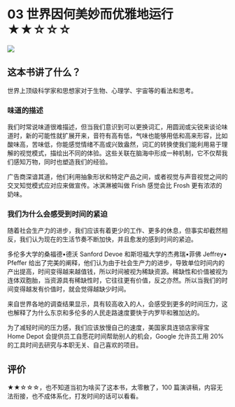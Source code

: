# 03 世界因何美妙而优雅地运行 ★★☆☆☆

![](03%20%E4%B8%96%E7%95%8C%E5%9B%A0%E4%BD%95%E7%BE%8E%E5%A6%99%E8%80%8C%E4%BC%98%E9%9B%85%E5%9C%B0%E8%BF%90%E8%A1%8C%20%E2%98%85%E2%98%85%E2%98%86%E2%98%86%E2%98%86/Banner.001.jpeg)

## 这本书讲了什么？
世界上顶级科学家和思想家对于生物、心理学、宇宙等的看法和思考。

### 味道的描述

我们时常说味道很难描述，但当我们意识到可以更换词汇，用圆润或尖锐来谈论味道时，新的可能性就扩展开来，音符有高有低，气味也能够用低和高来形容，比如酸味高，苦味低，你能感觉情绪不高或兴致盎然，词汇的转换使我们能利用易于理解的视觉模式，描绘出不同的体验。这些关联在脑海中形成一种机制，它不仅帮我们感知万物，同时也塑造我们的经验。

广告商深谙其道，他们利用抽象形状和特定产品之间，或者视觉与声音视觉之间的交叉知觉模式应对应来做宣传。冰淇淋被叫做 Frish 感觉会比 Frosh 更有浓浓的奶味。

### 我们为什么会感受到时间的紧迫

随着社会生产力的进步，我们应该有着更少的工作、更多的休息，但事实却截然相反，我们认为现在的生活节奏不断加快，并且愈发的感到时间的紧迫。

多伦多大学的桑福德•德沃 Sanford Devoe 和斯坦福大学的杰弗瑞•菲佛 Jeffrey• Pfeffer 给出了完美的阐释，他们认为由于社会生产力的进步，导致单位时间内的产出提高，时间变得越来越值钱，所以时间被视为稀缺资源。稀缺性和价值被视为连体双胞胎，当资源具有稀缺性时，它往往更有价值，反之亦然。所以当我们的时间变得越发有价值时，就会觉得越缺少时间。

来自世界各地的调查结果显示，具有较高收入的人，会感受到更多的时间压力，这也解释了为什么东京和多伦多的人民走路速度要快于内罗毕和雅加达的。

为了减轻时间的压力感，我们应该放慢自己的速度，美国家具连锁店家得宝 Home Depot 会提供员工自愿花时间帮助别人的机会，Google 允许员工用 20% 的工具时间去研究与本职无关、自己喜欢的项目。

## 评价

★★☆☆☆，也不知道当初为啥买了这本书，太零散了，100 篇演讲稿，内容无法衔接，也不成体系化，打发时间的话可以看看。